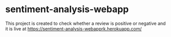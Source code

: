 # sentiment-analysis-webapp

This project is  created to check whether a review is positive or negative and it is live at https://sentiment-analysis-webapprk.herokuapp.com/
